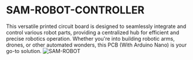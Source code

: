 # SAM-ROBOT-CONTROLLER
This versatile printed circuit board is designed to seamlessly integrate and control various robot parts, providing a centralized hub for efficient and precise robotics operation. Whether you're into building robotic arms, drones, or other automated wonders, this PCB (With Arduino Nano) is your go-to solution. 
![SAM-ROBOT](https://github.com/dvmbnks/SAM-ROBOT-CONTROLLER/assets/60177553/885a6f7b-05ba-4613-97c7-884786345e79)
